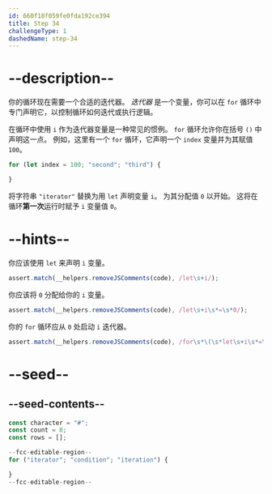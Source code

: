 ```yaml
---
id: 660f18f059fe0fda192ce394
title: Step 34
challengeType: 1
dashedName: step-34
---
```


# --description--

你的循环现在需要一个合适的迭代器。 <dfn>迭代器</dfn> 是一个变量，你可以在 `for` 循环中专门声明它，以控制循环如何迭代或执行逻辑。

在循环中使用 `i` 作为迭代器变量是一种常见的惯例。 `for` 循环允许你在括号 `()` 中声明这一点。 例如，这里有一个 `for` 循环，它声明一个 `index` 变量并为其赋值 `100`。

```js
for (let index = 100; "second"; "third") {

}
```

将字符串 `"iterator"` 替换为用 `let` 声明变量 `i`。 为其分配值 `0` 以开始。 这将在循环**第一次**运行时赋予 `i` 变量值 `0`。

# --hints--

你应该使用 `let` 来声明 `i` 变量。

```js
assert.match(__helpers.removeJSComments(code), /let\s+i/);
```

你应该将 `0` 分配给你的 `i` 变量。

```js
assert.match(__helpers.removeJSComments(code), /let\s+i\s*=\s*0/);
```

你的 `for` 循环应从 `0` 处启动 `i` 迭代器。

```js
assert.match(__helpers.removeJSComments(code), /for\s*\(\s*let\s+i\s*=\s*0/);
```

# --seed--

## --seed-contents--

```js
const character = "#";
const count = 8;
const rows = [];

--fcc-editable-region--
for ("iterator"; "condition"; "iteration") {

}
--fcc-editable-region--
```
